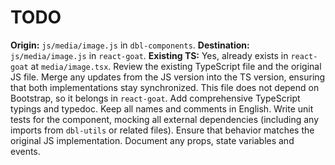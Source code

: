 # TODO

**Origin:** `js/media/image.js` in `dbl-components`.
**Destination:** `js/media/image.js` in `react-goat`.
**Existing TS:** Yes, already exists in `react-goat` at `media/image.tsx`.
Review the existing TypeScript file and the original JS file. Merge any updates from the JS version into the TS version, ensuring that both implementations stay synchronized.
This file does not depend on Bootstrap, so it belongs in `react-goat`.
Add comprehensive TypeScript typings and typedoc. Keep all names and comments in English.
Write unit tests for the component, mocking all external dependencies (including any imports from `dbl-utils` or related files). Ensure that behavior matches the original JS implementation.
Document any props, state variables and events.
